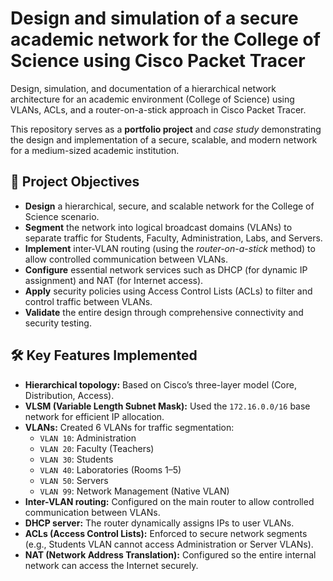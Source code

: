 # Design and simulation of a secure academic network for the College of Science using Cisco Packet Tracer

Design, simulation, and documentation of a hierarchical network architecture for an academic environment (College of Science) using VLANs, ACLs, and a router-on-a-stick approach in Cisco Packet Tracer.

This repository serves as a **portfolio project** and *case study* demonstrating the design and implementation of a secure, scalable, and modern network for a medium-sized academic institution.



## 🎯 Project Objectives

- **Design** a hierarchical, secure, and scalable network for the College of Science scenario.  
- **Segment** the network into logical broadcast domains (VLANs) to separate traffic for Students, Faculty, Administration, Labs, and Servers.  
- **Implement** inter-VLAN routing (using the *router-on-a-stick* method) to allow controlled communication between VLANs.  
- **Configure** essential network services such as DHCP (for dynamic IP assignment) and NAT (for Internet access).  
- **Apply** security policies using Access Control Lists (ACLs) to filter and control traffic between VLANs.  
- **Validate** the entire design through comprehensive connectivity and security testing.
  


## 🛠️ Key Features Implemented

- **Hierarchical topology:** Based on Cisco’s three-layer model (Core, Distribution, Access).  
- **VLSM (Variable Length Subnet Mask):** Used the `172.16.0.0/16` base network for efficient IP allocation.  
- **VLANs:** Created 6 VLANs for traffic segmentation:  
  - `VLAN 10`: Administration  
  - `VLAN 20`: Faculty (Teachers)  
  - `VLAN 30`: Students  
  - `VLAN 40`: Laboratories (Rooms 1–5)  
  - `VLAN 50`: Servers  
  - `VLAN 99`: Network Management (Native VLAN)  
- **Inter-VLAN routing:** Configured on the main router to allow controlled communication between VLANs.  
- **DHCP server:** The router dynamically assigns IPs to user VLANs.  
- **ACLs (Access Control Lists):** Enforced to secure network segments (e.g., Students VLAN cannot access Administration or Server VLANs).  
- **NAT (Network Address Translation):** Configured so the entire internal network can access the Internet securely.


